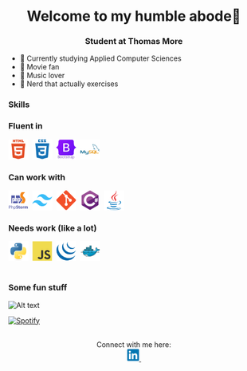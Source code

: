 ### <h1 align="center">Welcome to my humble abode👋</h1>

<h3 align="center"> Student at Thomas More </h3>

- :school: Currently studying Applied Computer Sciences
- :movie_camera: Movie fan
- :musical_keyboard: Music lover
- :runner: Nerd that actually exercises


<h3> Skills </h3>
<div>
 <h3>Fluent in</h3>
 <div>
   <img src="https://github.com/devicons/devicon/blob/master/icons/html5/html5-plain-wordmark.svg" title"HTML" alt="HTML" height="40" width="40" />&nbsp
    <img src="https://github.com/devicons/devicon/blob/master/icons/css3/css3-plain-wordmark.svg" title"CSS" alt="CSS" height="40" width="40" />&nbsp
    <img src="https://github.com/devicons/devicon/blob/master/icons/bootstrap/bootstrap-original-wordmark.svg" title"Bootstrap" alt="Bootstrap" height="40" width="40" />&nbsp
    <img src="https://github.com/devicons/devicon/blob/master/icons/mysql/mysql-original-wordmark.svg" title"MySQL" alt="MySQL" height="40" width="40" />&nbsp
 </div>
  <h3>Can work with</h3>
 <div>
 <img src="https://github.com/devicons/devicon/blob/master/icons/phpstorm/phpstorm-original-wordmark.svg" title"PHPStorm" alt="PHPStorm" height="40" width="40" />&nbsp
    <img src="https://github.com/devicons/devicon/blob/master/icons/tailwindcss/tailwindcss-plain.svg" title"Tailwind" alt="Tailwind" height="40" width="40" />&nbsp
    <img src="https://github.com/devicons/devicon/blob/master/icons/git/git-original.svg" title"Git" alt="Git" height="40" width="40" />&nbsp
    <img src="https://github.com/devicons/devicon/blob/master/icons/csharp/csharp-original.svg" title"C#" alt="C#" height="40" width="40" />&nbsp
     <img src="https://github.com/devicons/devicon/blob/master/icons/java/java-original.svg" title"Java" alt="Java" height="40" width="40" />&nbsp
 </div>
  <h3>Needs work (like a lot)</h3>
 <div>
  <img src="https://github.com/devicons/devicon/blob/master/icons/python/python-original.svg" title"Python" alt="Python" height="40" width="40" />&nbsp
    <img src="https://github.com/devicons/devicon/blob/master/icons/javascript/javascript-original.svg" title"JS" alt="JS" height="40" width="40" />&nbsp
    <img src="https://github.com/devicons/devicon/blob/master/icons/jquery/jquery-original.svg" title"JQuery" alt="JQuery" height="40" width="40" />&nbsp
    <img src="https://github.com/devicons/devicon/blob/master/icons/docker/docker-original.svg" title"Docker" alt="Docker" height="40" width="40" />&nbsp
 </div>
</div>

<br>


<h3>Some fun stuff</h3>
<div>
 <div align="left">

 ![Alt text](https://spotify-recently-played-readme.vercel.app/api?user=31jqoeaaa67munrlfurb4rglnzwe&unique={true|1|on|yes})

 </div>
 <div align="right-top">

   [![Spotify](https://novatorem-ic0mgepbv-tymov.vercel.app/api/spotify)](https://open.spotify.com/user/31jqoeaaa67munrlfurb4rglnzwe)

 </div>
</div>

 
<br>
<div align="center">
 Connect with me here:
  <div align="center"><a href="https://www.linkedin.com/in/tymo-verhaegen-161b18221/"><img src="https://github.com/devicons/devicon/blob/master/icons/linkedin/linkedin-original.svg" title"LinkedIn" alt="LinkedIn" height="25" width="25" />&nbsp</div>
 </div>
 


